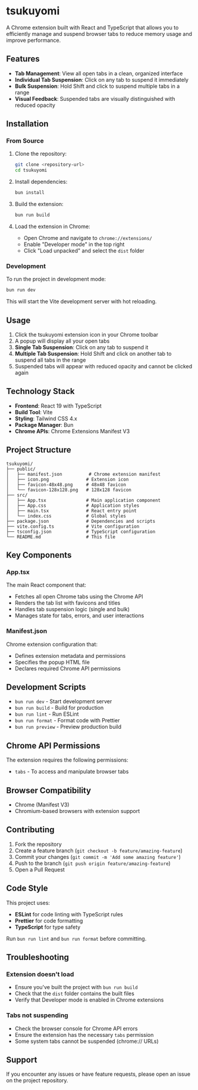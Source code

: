 # tsukuyomi

A Chrome extension built with React and TypeScript that allows you to efficiently manage and suspend browser tabs to reduce memory usage and improve performance.

## Features

- **Tab Management**: View all open tabs in a clean, organized interface
- **Individual Tab Suspension**: Click on any tab to suspend it immediately
- **Bulk Suspension**: Hold Shift and click to suspend multiple tabs in a range
- **Visual Feedback**: Suspended tabs are visually distinguished with reduced opacity

## Installation

### From Source

1. Clone the repository:

    ```bash
    git clone <repository-url>
    cd tsukuyomi
    ```

2. Install dependencies:

    ```bash
    bun install
    ```

3. Build the extension:

    ```bash
    bun run build
    ```

4. Load the extension in Chrome:
    - Open Chrome and navigate to `chrome://extensions/`
    - Enable "Developer mode" in the top right
    - Click "Load unpacked" and select the `dist` folder

### Development

To run the project in development mode:

```bash
bun run dev
```

This will start the Vite development server with hot reloading.

## Usage

1. Click the tsukuyomi extension icon in your Chrome toolbar
2. A popup will display all your open tabs
3. **Single Tab Suspension**: Click on any tab to suspend it
4. **Multiple Tab Suspension**: Hold Shift and click on another tab to suspend all tabs in the range
5. Suspended tabs will appear with reduced opacity and cannot be clicked again

## Technology Stack

- **Frontend**: React 19 with TypeScript
- **Build Tool**: Vite
- **Styling**: Tailwind CSS 4.x
- **Package Manager**: Bun
- **Chrome APIs**: Chrome Extensions Manifest V3

## Project Structure

```
tsukuyomi/
├── public/
│   ├── manifest.json          # Chrome extension manifest
│   ├── icon.png              # Extension icon
│   ├── favicon-48x48.png     # 48x48 favicon
│   └── favicon-128x128.png   # 128x128 favicon
├── src/
│   ├── App.tsx               # Main application component
│   ├── App.css               # Application styles
│   ├── main.tsx              # React entry point
│   └── index.css             # Global styles
├── package.json              # Dependencies and scripts
├── vite.config.ts            # Vite configuration
├── tsconfig.json             # TypeScript configuration
└── README.md                 # This file
```

## Key Components

### App.tsx

The main React component that:

- Fetches all open Chrome tabs using the Chrome API
- Renders the tab list with favicons and titles
- Handles tab suspension logic (single and bulk)
- Manages state for tabs, errors, and user interactions

### Manifest.json

Chrome extension configuration that:

- Defines extension metadata and permissions
- Specifies the popup HTML file
- Declares required Chrome API permissions

## Development Scripts

- `bun run dev` - Start development server
- `bun run build` - Build for production
- `bun run lint` - Run ESLint
- `bun run format` - Format code with Prettier
- `bun run preview` - Preview production build

## Chrome API Permissions

The extension requires the following permissions:

- `tabs` - To access and manipulate browser tabs

## Browser Compatibility

- Chrome (Manifest V3)
- Chromium-based browsers with extension support

## Contributing

1. Fork the repository
2. Create a feature branch (`git checkout -b feature/amazing-feature`)
3. Commit your changes (`git commit -m 'Add some amazing feature'`)
4. Push to the branch (`git push origin feature/amazing-feature`)
5. Open a Pull Request

## Code Style

This project uses:

- **ESLint** for code linting with TypeScript rules
- **Prettier** for code formatting
- **TypeScript** for type safety

Run `bun run lint` and `bun run format` before committing.

## Troubleshooting

### Extension doesn't load

- Ensure you've built the project with `bun run build`
- Check that the `dist` folder contains the built files
- Verify that Developer mode is enabled in Chrome extensions

### Tabs not suspending

- Check the browser console for Chrome API errors
- Ensure the extension has the necessary `tabs` permission
- Some system tabs cannot be suspended (chrome:// URLs)

## Support

If you encounter any issues or have feature requests, please open an issue on the project repository.
